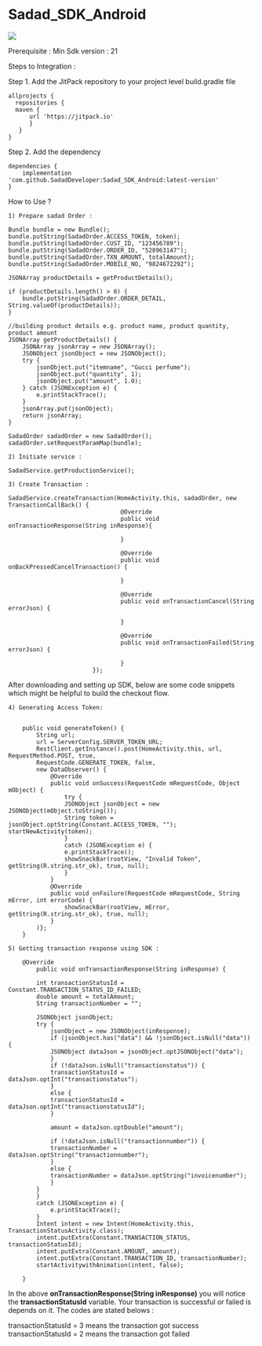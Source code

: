 # Sadad_SDK_Android
[![](https://jitpack.io/v/SadadDeveloper/Sadad_SDK_Android.svg)](https://jitpack.io/#SadadDeveloper/Sadad_SDK_Android)

Prerequisite : 
  Min Sdk version : 21
  
Steps to Integration :

  Step 1. Add the JitPack repository to your project level build.gradle file
  
    allprojects { 
      repositories { 
      maven {
          url 'https://jitpack.io' 
          }
       } 
    }

  Step 2. Add the dependency
  
    dependencies {
        implementation 'com.github.SadadDeveloper:Sadad_SDK_Android:latest-version'
    }
            
How to Use ?

	1) Prepare sadad Order :

	Bundle bundle = new Bundle();
	bundle.putString(SadadOrder.ACCESS_TOKEN, token);
	bundle.putString(SadadOrder.CUST_ID, "123456789");
	bundle.putString(SadadOrder.ORDER_ID, "528963147");
	bundle.putString(SadadOrder.TXN_AMOUNT, totalAmount);
	bundle.putString(SadadOrder.MOBILE_NO, "9824672292");

	JSONArray productDetails = getProductDetails();

	if (productDetails.length() > 0) {
		bundle.putString(SadadOrder.ORDER_DETAIL, String.valueOf(productDetails));
	}

	//building product details e.g. product name, product quantity, product amount
	JSONArray getProductDetails() {
		JSONArray jsonArray = new JSONArray();
		JSONObject jsonObject = new JSONObject();
		try {
			jsonObject.put("itemname", "Gucci perfume");
			jsonObject.put("quantity", 1);
			jsonObject.put("amount", 1.0);
		} catch (JSONException e) {
			e.printStackTrace();
		}
		jsonArray.put(jsonObject);
		return jsonArray;
	}

	SadadOrder sadadOrder = new SadadOrder();
	sadadOrder.setRequestParamMap(bundle);

	2) Initiate service :

	SadadService.getProductionService();

	3) Create Transaction :

	SadadService.createTransaction(HomeActivity.this, sadadOrder, new TransactionCallBack() {
									@Override
									public void onTransactionResponse(String inResponse){

									}

									@Override
									public void onBackPressedCancelTransaction() {

									}

									@Override
									public void onTransactionCancel(String errorJson) {

									}

									@Override
									public void onTransactionFailed(String errorJson) {

									}
							});
							

After downloading and setting up SDK, below are some code snippets which might be helpful to build the checkout flow.

	4) Generating Access Token:
	
	
		public void generateToken() {
		    String url; 
		    url = ServerConfig.SERVER_TOKEN_URL;
		    RestClient.getInstance().post(HomeActivity.this, url, RequestMethod.POST, true, 
			RequestCode.GENERATE_TOKEN, false,
			new DataObserver() {
			    @Override 
				public void onSuccess(RequestCode mRequestCode, Object mObject) {
				    try { 
					JSONObject jsonObject = new JSONObject(mObject.toString());
					String token = jsonObject.optString(Constant.ACCESS_TOKEN, ""); startNewActivity(token);
				    }
				    catch (JSONException e) { 
					e.printStackTrace(); 
					showSnackBar(rootView, "Invalid Token", getString(R.string.str_ok), true, null); 
				    }
				}   
			    @Override 
				public void onFailure(RequestCode mRequestCode, String mError, int errorCode) {
				    showSnackBar(rootView, mError, getString(R.string.str_ok), true, null);
				}
			)};
		}
	
	5) Getting transaction response using SDK :
		
		@Override
		    public void onTransactionResponse(String inResponse) {

			int transactionStatusId = Constant.TRANSACTION_STATUS_ID_FAILED;
			double amount = totalAmount;
			String transactionNumber = "";

		    JSONObject jsonObject;
			try { 
			    jsonObject = new JSONObject(inResponse);
			    if (jsonObject.has("data") && !jsonObject.isNull("data")) {
				JSONObject dataJson = jsonObject.optJSONObject("data");
			    }
			    if (!dataJson.isNull("transactionstatus")) {
				transactionStatusId = dataJson.optInt("transactionstatus"); 
			    }
			    else { 
				transactionStatusId = dataJson.optInt("transactionstatusId"); 
			    }

			    amount = dataJson.optDouble("amount");

			    if (!dataJson.isNull("transactionnumber")) { 
				transactionNumber = dataJson.optString("transactionnumber"); 
			    }
			    else { 
				transactionNumber = dataJson.optString("invoicenumber"); 
			    }
			}
		    }
			catch (JSONException e) { 
			    e.printStackTrace(); 
			}
			Intent intent = new Intent(HomeActivity.this, TransactionStatusActivity.class); 
			intent.putExtra(Constant.TRANSACTION_STATUS, transactionStatusId); 
			intent.putExtra(Constant.AMOUNT, amount); 
			intent.putExtra(Constant.TRANSACTION_ID, transactionNumber); 
			startActivitywithAnimation(intent, false);

		}
		
In the above **onTransactionResponse(String inResponse)** you will notice the **transactionStatusId** variable. 
Your transaction is successful or failed is depends on it. The codes are stated belows :

transactionStatusId = 3 means the transaction got success
transactionStatusId = 2 means the transaction got failed


